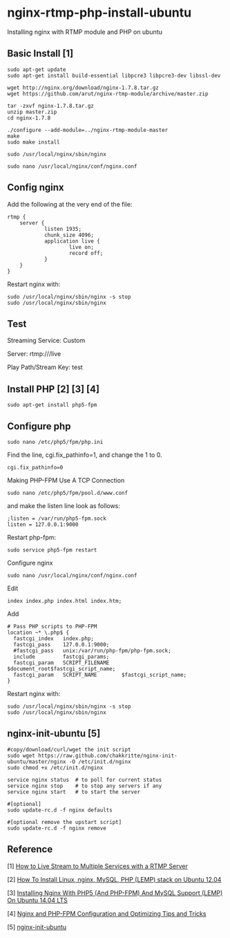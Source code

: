 nginx-rtmp-php-install-ubuntu
=========================
Installing nginx with RTMP module and PHP on ubuntu

## Basic Install [1] ##
    sudo apt-get update
    sudo apt-get install build-essential libpcre3 libpcre3-dev libssl-dev
    
    wget http://nginx.org/download/nginx-1.7.8.tar.gz
    wget https://github.com/arut/nginx-rtmp-module/archive/master.zip
    
    tar -zxvf nginx-1.7.8.tar.gz
    unzip master.zip
    cd nginx-1.7.8
    
    ./configure --add-module=../nginx-rtmp-module-master
    make
    sudo make install
    
    sudo /usr/local/nginx/sbin/nginx
    
    sudo nano /usr/local/nginx/conf/nginx.conf
    
## Config nginx ##
  Add the following at the very end of the file:
    
    rtmp {
        server {
                listen 1935;
                chunk_size 4096;
                application live {
                        live on;
                        record off;
                }
        }
    }
    
  Restart nginx with:
  
    sudo /usr/local/nginx/sbin/nginx -s stop
    sudo /usr/local/nginx/sbin/nginx
    
## Test ##
  Streaming Service: Custom
  
  Server: rtmp://<your server ip>/live
  
  Play Path/Stream Key: test
  
  
## Install PHP [2] [3] [4] ##
    sudo apt-get install php5-fpm
  
## Configure php ##
    sudo nano /etc/php5/fpm/php.ini
    
  Find the line, cgi.fix_pathinfo=1, and change the 1 to 0.
  
    cgi.fix_pathinfo=0
    
  Making PHP-FPM Use A TCP Connection
  
    sudo nano /etc/php5/fpm/pool.d/www.conf
  
  and make the listen line look as follows:
  
    ;listen = /var/run/php5-fpm.sock
    listen = 127.0.0.1:9000
    
  Restart php-fpm:
  
    sudo service php5-fpm restart
    
  Configure nginx
  
    sudo nano /usr/local/nginx/conf/nginx.conf
    
  Edit
  
    index index.php index.html index.htm;
    
  Add
  
    # Pass PHP scripts to PHP-FPM
    location ~* \.php$ {
      fastcgi_index   index.php;
      fastcgi_pass    127.0.0.1:9000;
      #fastcgi_pass   unix:/var/run/php-fpm/php-fpm.sock;
      include         fastcgi_params;
      fastcgi_param   SCRIPT_FILENAME    $document_root$fastcgi_script_name;
      fastcgi_param   SCRIPT_NAME        $fastcgi_script_name;
    }
    
  Restart nginx with:
  
    sudo /usr/local/nginx/sbin/nginx -s stop
    sudo /usr/local/nginx/sbin/nginx
    
## nginx-init-ubuntu [5] ##

    #copy/download/curl/wget the init script
    sudo wget https://raw.github.com/chakkritte/nginx-init-ubuntu/master/nginx -O /etc/init.d/nginx
    sudo chmod +x /etc/init.d/nginx
    
    service nginx status  # to poll for current status
    service nginx stop    # to stop any servers if any
    service nginx start   # to start the server
    
    #[optional] 
    sudo update-rc.d -f nginx defaults

    #[optional remove the upstart script]
    sudo update-rc.d -f nginx remove

    
## Reference ##
  [1] [How to Live Stream to Multiple Services with a RTMP Server](http://linustechtips.com/main/topic/174603-how-to-live-stream-to-multiple-services-with-a-rtmp-server/)
  
  [2] [How To Install Linux, nginx, MySQL, PHP (LEMP) stack on Ubuntu 12.04](https://www.digitalocean.com/community/tutorials/how-to-install-linux-nginx-mysql-php-lemp-stack-on-ubuntu-12-04)
  
  [3] [Installing Nginx With PHP5 (And PHP-FPM) And MySQL Support (LEMP) On Ubuntu 14.04 LTS](http://www.howtoforge.com/installing-nginx-with-php5-fpm-and-mysql-on-ubuntu-14.04-lts-lemp)
  
  [4] [Nginx and PHP-FPM Configuration and Optimizing Tips and Tricks](http://www.if-not-true-then-false.com/2011/nginx-and-php-fpm-configuration-and-optimizing-tips-and-tricks/)
  
  [5] [nginx-init-ubuntu](https://github.com/JasonGiedymin/nginx-init-ubuntu)
  
  
  

  
